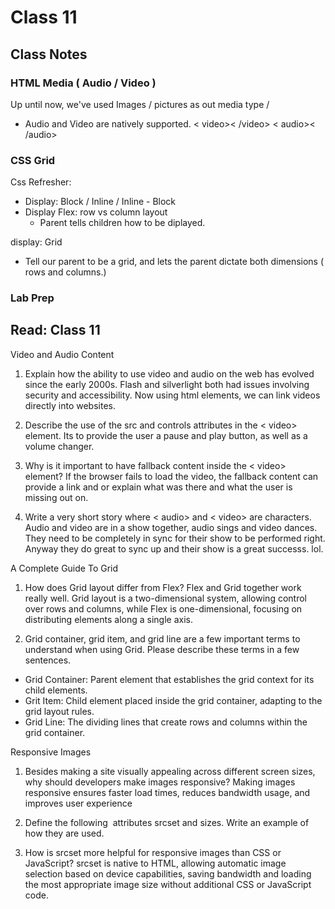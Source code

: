 # Class 11

## Class Notes
### HTML Media ( Audio / Video )
Up until now, we've used Images / pictures as out media type / 
* Audio and Video are natively supported. 
< video>< /video>
< audio>< /audio>

### CSS Grid
Css Refresher: 
  * Display: Block / Inline / Inline - Block
  * Display Flex: row vs column layout
    * Parent tells children how to be diplayed.

display: Grid
* Tell our parent to be a grid, and lets the parent dictate both dimensions ( rows and columns.)

### Lab Prep



## Read: Class 11

Video and Audio Content
1. Explain how the ability to use video and audio on the web has evolved since the early 2000s.
Flash and silverlight both had issues involving security and accessibility. Now using html elements, we can link videos directly into websites.

2. Describe the use of the src and controls attributes in the < video> element.
Its to provide the user a pause and play button, as well as a volume changer.

3. Why is it important to have fallback content inside the < video> element?
If the browser fails to load the video, the fallback content can provide a link and or explain what was there and what the user is missing out on.

4. Write a very short story where < audio> and < video> are characters.
Audio and video are in a show together, audio sings and video dances. They need to be completely in sync for their show to be performed right. Anyway they do great to sync up and their show is a great successs. lol.


A Complete Guide To Grid
1. How does Grid layout differ from Flex?
Flex and Grid together work really well. Grid layout is a two-dimensional system, allowing control over rows and columns, while Flex is one-dimensional, focusing on distributing elements along a single axis. 

2. Grid container, grid item, and grid line are a few important terms to understand when using Grid. Please describe these terms in a few sentences.
  * Grid Container: Parent element that establishes the grid context for its child elements.
  * Grit Item: Child element placed inside the grid container, adapting to the grid layout rules.
  * Grid Line: The dividing lines that create rows and columns within the grid container.


Responsive Images
1. Besides making a site visually appealing across different screen sizes, why should developers make images responsive?
Making images responsive ensures faster load times, reduces bandwidth usage, and improves user experience

2. Define the following <img> attributes srcset and sizes. Write an example of how they are used.

3. How is srcset more helpful for responsive images than CSS or JavaScript?
srcset is native to HTML, allowing automatic image selection based on device capabilities, saving bandwidth and loading the most appropriate image size without additional CSS or JavaScript code.
